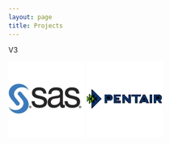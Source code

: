```yaml
---
layout: page
title: Projects
---
```

V3

<div id="thumbs">
    <a id="single_image1" href="/projects/SAS"><img src="/_assets/img/sas_logo.jpg" alt=""/></a>
    <a id="single_image2" href="/projects/pentair"><img src="/_assets/img/pentair.jpg" alt=""/></a>
    <a id="single_image3" href="/projects/LAS"><img src="http://dummyimage.com/150x150/444/fff" alt=""/></a>
    <span class="stretch"></span>
</div>
<div id="thumbs">
    <a id="single_image1" href="/projects/SAS"><img src="http://dummyimage.com/150x150/444/fff" alt=""/></a>
    <span class="stretch"></span>
</div>

